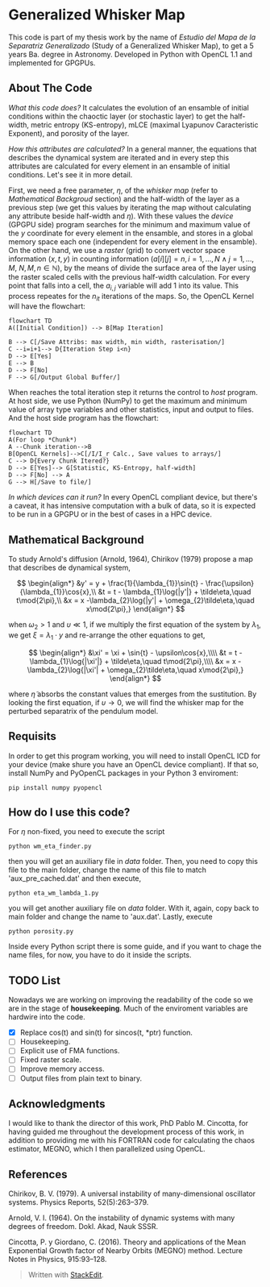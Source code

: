 # Generalized Whisker Map  
This code is part of my thesis work by the name of _Estudio del Mapa de la Separatriz Generalizado_ (Study of a Generalized Whisker Map), to get a 5 years Ba. degree in Astronomy. Developed in Python with OpenCL 1.1 and implemented for GPGPUs.  
  
## About The Code  
*What this code does?* It calculates the evolution of an ensamble of initial conditions within the chaoctic layer (or stochastic layer) to get the half-width, metric entropy (KS-entropy), mLCE (maximal Lyapunov Caracteristic Exponent), and porosity of the layer.  
  
*How this attributes are calculated?* In a general manner, the equations that describes the dynamical system are iterated and in every step this attributes are calculated for every element in an ensamble of initial conditions. Let's see it in more detail.  
  
First, we need a free parameter, $\eta$, of the _whisker map_ (refer to *Mathematical Backgroud* section) and the half-width of the layer as a previous step (we get this values by iterating the map without calculating any attribute beside half-width and $\eta$). With these values the *device* (GPGPU side) program searches for the minimum and maximum value of the $y$ coordinate for every element in the ensamble, and stores in a global memory space each one (independent for every element in the ensamble). On the other hand, we use a *raster* (grid) to convert vector space information $(x,t,y)$ in counting information $(a[i][j] = n, i=1,\dots,N \wedge j = 1,\dots,M,\  N,M,n\in \mathbb{N})$, by the means of divide the surface area of the layer using the raster scaled cells with the previous half-width calculation. For every point that falls into a cell, the $a_{i,j}$ variable will add 1 into its value.  This process repeates for the $n_{it}$ iterations of the maps. So, the OpenCL Kernel will have the flowchart:
 
```mermaid  
flowchart TD  
A([Initial Condition]) --> B[Map Iteration]  
 
B --> C[/Save Attribs: max width, min width, rasterisation/] 
C --i=i+1--> D{Iteration Step i<n}
D --> E[Yes]
E --> B
D --> F[No]
F --> G[/Output Global Buffer/]  
```  
When reaches the total iteration step it returns the control to *host* program. 
At host side, we use Python (NumPy) to get the maximum and minimum value of array type variables and other statistics, input and output to files. And the host side program has the flowchart:

```mermaid
flowchart TD
A(For loop *Chunk*)
A --Chunk iteration-->B
B[OpenCL Kernels]-->C[/I/I_r Calc., Save values to arrays/]
C --> D{Every Chunk Itered?}
D --> E[Yes]--> G[Statistic, KS-Entropy, half-width]
D --> F[No] --> A
G --> H[/Save to file/]
```
_In which devices can it run?_ In every OpenCL compliant device, but there's a caveat, it has intensive computation with a bulk of data, so it is expected to be run in a GPGPU or in the best of cases in a HPC device.  
  
  
## Mathematical Background
To study Arnold's diffusion (Arnold, 1964), Chirikov (1979) propose a map that describes de dynamical system,

$$
\begin{align*}
&y' = y + \frac{1}{\lambda_{1}}\sin{t} - \frac{\upsilon}{\lambda_{1}}\cos{x},\\
&t = t - \lambda_{1}\log{|y'|} + \tilde\eta,\quad  t\mod{2\pi},\\
&x = x -\lambda_{2}\log{|y'| + \omega_{2}\tilde\eta,\quad  x\mod{2\pi},}
\end{align*}
$$

when $\omega_{2}>1$ and $\upsilon \ll 1$, if we multiply the first equation of the system by $\lambda_{1}$, we get $\xi =\lambda_{1}\cdot y$ and re-arrange the other equations to get,

$$
\begin{align*}
&\xi' = \xi + \sin{t} - \upsilon\cos{x},\\\\
&t = t - \lambda_{1}\log{|\xi'|} + \tilde\eta,\quad  t\mod{2\pi},\\\\
&x = x -\lambda_{2}\log{|\xi'| + \omega_{2}\tilde\eta,\quad  x\mod{2\pi},}
\end{align*}
$$

where $\tilde\eta$ absorbs the constant values that emerges from the sustitution. By looking the first equation, if $\upsilon \to 0$, we will find the whisker map for the perturbed separatrix of the pendulum model.


## Requisits

In order to get this program working, you will need to install OpenCL ICD for your device (make shure you have an OpenCL device compliant). If that so, install NumPy and PyOpenCL packages in your Python 3 enviroment:

```
pip install numpy pyopencl
```

## How do I use this code?
For $\eta$ non-fixed, you need to execute the script 
```
python wm_eta_finder.py
```
then you will get an auxiliary file in *data* folder. Then, you need to copy this file to the main folder, change the name of this file to match 'aux_pre_cached.dat' and then execute,

```
python eta_wm_lambda_1.py
```
you will get another auxiliary file on *data* folder. With it, again, copy back to main folder and change the name to 'aux.dat'. Lastly, execute

```
python porosity.py
```

Inside every Python script there is some guide, and if you want to chage the name files, for now, you have to do it inside the scripts.

## TODO List
Nowadays we are working on improving the readability of the code so we are in the stage of **housekeeping**. Much of the enviroment variables are hardwire into the code.

- [x] Replace cos(t) and sin(t) for sincos(t, *ptr) function.
- [ ] Housekeeping.
- [ ] Explicit use of FMA functions.
- [ ] Fixed raster scale. 
- [ ] Improve memory access.
- [ ] Output files from plain text to binary.

## Acknowledgments
I would like to thank the director of this work, PhD Pablo M. Cincotta, for having guided me throughout the development process of this work, in addition to providing me with his FORTRAN code for calculating the chaos estimator, MEGNO, which I then parallelized using OpenCL. 

## References
Chirikov, B. V. (1979). A universal instability of many-dimensional oscillator systems. Physics Reports, 52(5):263–379.

Arnold, V. I. (1964). On the instability of dynamic systems with many degrees of freedom. Dokl. Akad, Nauk SSSR.

Cincotta, P. y Giordano, C. (2016). Theory and applications of the Mean Exponential Growth factor of Nearby Orbits (MEGNO) method. Lecture Notes in Physics, 915:93–128.

> Written with [StackEdit](https://stackedit.io/).
